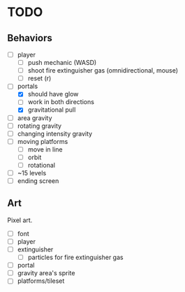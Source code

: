 # TODO

## Behaviors

- [ ] player
  - [ ] push mechanic (WASD)
  - [ ] shoot fire extinguisher gas (omnidirectional, mouse)
  - [ ] reset (r)
- [ ] portals
  - [x] should have glow
  - [ ] work in both directions
  - [x] gravitational pull
- [ ] area gravity
- [ ] rotating gravity
- [ ] changing intensity gravity
- [ ] moving platforms
  - [ ] move in line
  - [ ] orbit
  - [ ] rotational
- [ ] ~15 levels
- [ ] ending screen

## Art

Pixel art.

- [ ] font
- [ ] player
- [ ] extinguisher
  - [ ] particles for fire extinguisher gas
- [ ] portal
- [ ] gravity area's sprite
- [ ] platforms/tileset